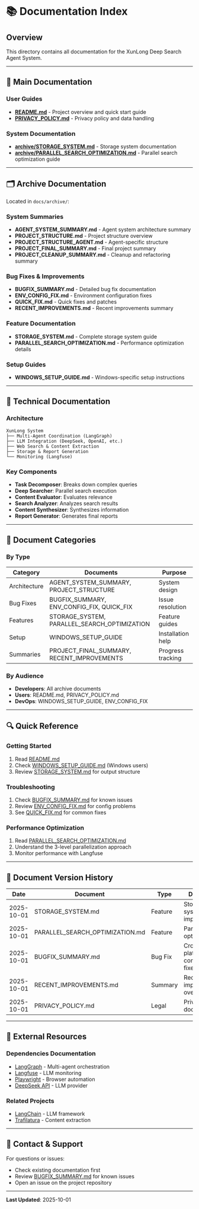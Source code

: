 # 📚 Documentation Index

## Overview

This directory contains all documentation for the XunLong Deep Search Agent System.

---

## 📖 Main Documentation

### User Guides
- **[README.md](../README.md)** - Project overview and quick start guide
- **[PRIVACY_POLICY.md](./PRIVACY_POLICY.md)** - Privacy policy and data handling

### System Documentation
- **[archive/STORAGE_SYSTEM.md](./archive/STORAGE_SYSTEM.md)** - Storage system documentation
- **[archive/PARALLEL_SEARCH_OPTIMIZATION.md](./archive/PARALLEL_SEARCH_OPTIMIZATION.md)** - Parallel search optimization guide

---

## 🗂️ Archive Documentation

Located in `docs/archive/`:

### System Summaries
- **AGENT_SYSTEM_SUMMARY.md** - Agent system architecture summary
- **PROJECT_STRUCTURE.md** - Project structure overview
- **PROJECT_STRUCTURE_AGENT.md** - Agent-specific structure
- **PROJECT_FINAL_SUMMARY.md** - Final project summary
- **PROJECT_CLEANUP_SUMMARY.md** - Cleanup and refactoring summary

### Bug Fixes & Improvements
- **BUGFIX_SUMMARY.md** - Detailed bug fix documentation
- **ENV_CONFIG_FIX.md** - Environment configuration fixes
- **QUICK_FIX.md** - Quick fixes and patches
- **RECENT_IMPROVEMENTS.md** - Recent improvements summary

### Feature Documentation
- **STORAGE_SYSTEM.md** - Complete storage system guide
- **PARALLEL_SEARCH_OPTIMIZATION.md** - Performance optimization details

### Setup Guides
- **WINDOWS_SETUP_GUIDE.md** - Windows-specific setup instructions

---

## 🔧 Technical Documentation

### Architecture
```
XunLong System
├── Multi-Agent Coordination (LangGraph)
├── LLM Integration (DeepSeek, OpenAI, etc.)
├── Web Search & Content Extraction
├── Storage & Report Generation
└── Monitoring (Langfuse)
```

### Key Components
- **Task Decomposer**: Breaks down complex queries
- **Deep Searcher**: Parallel search execution
- **Content Evaluator**: Evaluates relevance
- **Search Analyzer**: Analyzes search results
- **Content Synthesizer**: Synthesizes information
- **Report Generator**: Generates final reports

---

## 📝 Document Categories

### By Type
| Category | Documents | Purpose |
|----------|-----------|---------|
| Architecture | AGENT_SYSTEM_SUMMARY, PROJECT_STRUCTURE | System design |
| Bug Fixes | BUGFIX_SUMMARY, ENV_CONFIG_FIX, QUICK_FIX | Issue resolution |
| Features | STORAGE_SYSTEM, PARALLEL_SEARCH_OPTIMIZATION | Feature guides |
| Setup | WINDOWS_SETUP_GUIDE | Installation help |
| Summaries | PROJECT_FINAL_SUMMARY, RECENT_IMPROVEMENTS | Progress tracking |

### By Audience
- **Developers**: All archive documents
- **Users**: README.md, PRIVACY_POLICY.md
- **DevOps**: WINDOWS_SETUP_GUIDE, ENV_CONFIG_FIX

---

## 🔍 Quick Reference

### Getting Started
1. Read [README.md](../README.md)
2. Check [WINDOWS_SETUP_GUIDE.md](./archive/WINDOWS_SETUP_GUIDE.md) (Windows users)
3. Review [STORAGE_SYSTEM.md](./archive/STORAGE_SYSTEM.md) for output structure

### Troubleshooting
1. Check [BUGFIX_SUMMARY.md](./archive/BUGFIX_SUMMARY.md) for known issues
2. Review [ENV_CONFIG_FIX.md](./archive/ENV_CONFIG_FIX.md) for config problems
3. See [QUICK_FIX.md](./archive/QUICK_FIX.md) for common fixes

### Performance Optimization
1. Read [PARALLEL_SEARCH_OPTIMIZATION.md](./archive/PARALLEL_SEARCH_OPTIMIZATION.md)
2. Understand the 3-level parallelization approach
3. Monitor performance with Langfuse

---

## 📅 Document Version History

| Date | Document | Type | Description |
|------|----------|------|-------------|
| 2025-10-01 | STORAGE_SYSTEM.md | Feature | Storage system implementation |
| 2025-10-01 | PARALLEL_SEARCH_OPTIMIZATION.md | Feature | Parallel search optimization |
| 2025-10-01 | BUGFIX_SUMMARY.md | Bug Fix | Cross-platform compatibility fixes |
| 2025-10-01 | RECENT_IMPROVEMENTS.md | Summary | Recent improvements overview |
| 2025-10-01 | PRIVACY_POLICY.md | Legal | Privacy policy document |

---

## 🔗 External Resources

### Dependencies Documentation
- [LangGraph](https://github.com/langchain-ai/langgraph) - Multi-agent orchestration
- [Langfuse](https://langfuse.com/docs) - LLM monitoring
- [Playwright](https://playwright.dev/) - Browser automation
- [DeepSeek API](https://www.deepseek.com/api-docs) - LLM provider

### Related Projects
- [LangChain](https://python.langchain.com/) - LLM framework
- [Trafilatura](https://trafilatura.readthedocs.io/) - Content extraction

---

## 📧 Contact & Support

For questions or issues:
- Check existing documentation first
- Review [BUGFIX_SUMMARY.md](./archive/BUGFIX_SUMMARY.md) for known issues
- Open an issue on the project repository

---

**Last Updated**: 2025-10-01
